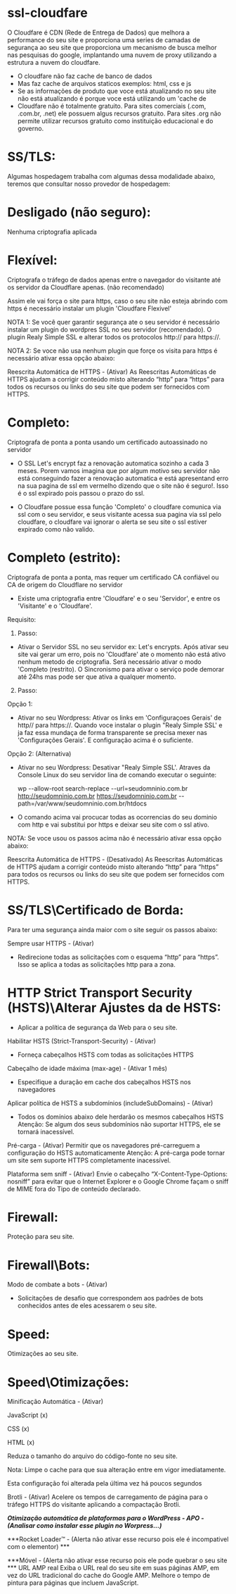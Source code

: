 # ssl-cloudfare

O Cloudfare é CDN (Rede de Entrega de Dados) que melhora a performance do seu site e proporciona uma series de camadas de segurança ao seu site que proporciona um mecanismo de busca melhor nas pesquisas do google, implantando uma nuvem de proxy utilizando a estrutura a nuvem do cloudfare.

- O cloudfare não faz cache de banco de dados
- Mas faz cache de arquivos staticos exemplos: html, css e js
- Se as informações de produto que voce está atualizando no seu site não está atualizando é porque voce está utilizando um 'cache de 
- Cloudfare não é totalmente gratuito. Para sites comerciais (.com, .com.br, .net) ele possuem algus recursos gratuito. Para sites .org não permite utilizar recursos gratuito como instituição educacional e do governo.


# SS/TLS:

Algumas hospedagem trabalha com algumas dessa modalidade abaixo, teremos que consultar nosso provedor de hospedagem:

# Desligado (não seguro): 

Nenhuma criptografia aplicada

# Flexível: 

Criptografa o tráfego de dados apenas entre o navegador do visitante até os servidor da Cloudflare apenas. (não recomendado)

Assim ele vai força o site para https, caso o seu site não esteja abrindo com https é necessário instalar um plugin 'Cloudfare Flexivel'

NOTA 1: Se você quer garantir segurança ate o seu servidor é necessário instalar um plugin do wordpres SSL no seu servidor (recomendado). O plugin Realy Simple  SSL e alterar todos os protocolos http:// para https://.

NOTA 2: Se voce não usa nenhum plugin que forçe os visita para https é necessário ativar essa opção abaixo:

Reescrita Automática de HTTPS - (Ativar)
As Reescritas Automáticas de HTTPS ajudam a corrigir conteúdo misto alterando “http” para “https” para todos os recursos ou links do seu site que podem ser fornecidos com HTTPS.
 
# Completo: 

Criptografa de ponta a ponta usando um certificado autoassinado no servidor

- O SSL Let's encrypt faz a renovação automatica sozinho a cada 3 meses. Porem vamos imagina que por algum motivo seu servidor não está conseguindo fazer a renovação automatica e está apresentand erro na sua pagina de ssl em vermelho dizendo que o site não é seguro!. Isso é o ssl expirado pois passou o prazo do ssl. 

- O Cloudfare possue essa função 'Completo' o cloudfare comunica via ssl com o seu servidor, e seus visitante acessa sua pagina via ssl pelo cloudfare, o cloudfare vai ignorar o alerta se seu site o ssl estiver expirado como não valido.

# Completo (estrito): 

Criptografa de ponta a ponta, mas requer um certificado CA confiável ou CA de origem do Cloudflare no servidor

* Existe uma criptografia entre 'Cloudfare' e o seu 'Servidor', e entre os 'Visitante' e o 'Cloudfare'.

Requisito:

1. Passo:
- Ativar o Servidor SSL no seu servidor ex: Let's encrypts. Após ativar seu site vai gerar um erro, pois no 'Cloudfare' ate o momento não está ativo nenhum metodo de criptografia. Será necessário ativar o modo 'Completo (restrito). O Sincronismo para ativar o serviço pode demorar até 24hs mas pode ser que ativa a qualquer momento.

2. Passo:
  
  Opção 1:

- Ativar no seu Wordpress: Ativar os links em 'Configuraçoes Gerais' de http// para https://. Quando voce instalar o plugin "Realy Simple SSL' e ja faz essa mundaça de forma transparente se precisa mexer nas 'Configurações Gerais'. E configuração acima é o suficiente.

 Opção 2: (Alternativa)
 
 - Ativar no seu Wordpress: Desativar "Realy Simple SSL'. Atraves da Console Linux do seu servidor lina de comando executar o seguinte:
 
   wp --allow-root search-replace --url=seudomninio.com.br http://seudomninio.com.br https://seudomninio.com.br --path=/var/www/seudomninio.com.br/htdocs

* O comando acima vai procucar todas as ocorrencias do seu dominio com http e vai substitui por https e deixar seu site com o ssl ativo.

NOTA: Se voce usou os passos acima não é necessário ativar essa opção abaixo:

Reescrita Automática de HTTPS - (Desativado)
As Reescritas Automáticas de HTTPS ajudam a corrigir conteúdo misto alterando “http” para “https” para todos os recursos ou links do seu site que podem ser fornecidos com HTTPS.

# SS/TLS\Certificado de Borda:

Para ter uma segurança ainda maior com o site seguir os passos abaixo:

Sempre usar HTTPS - (Ativar)

* Redirecione todas as solicitações com o esquema “http” para “https”. Isso se aplica a todas as solicitações http para a zona.

# HTTP Strict Transport Security (HSTS)\Alterar Ajustes da de HSTS:

* Aplicar a política de segurança da Web para o seu site.

Habilitar HSTS (Strict-Transport-Security) - (Ativar)

* Forneça cabeçalhos HSTS com todas as solicitações HTTPS

Cabeçalho de idade máxima (max-age) - (Ativar 1 mês)

* Especifique a duração em cache dos cabeçalhos HSTS nos navegadores

Aplicar política de HSTS a subdomínios (includeSubDomains) - (Ativar)

* Todos os domínios abaixo dele herdarão os mesmos cabeçalhos HSTS
Atenção: Se algum dos seus subdomínios não suportar HTTPS, ele se tornará inacessível.


Pré-carga - (Ativar)
Permitir que os navegadores pré-carreguem a configuração do HSTS automaticamente
Atenção: A pré-carga pode tornar um site sem suporte HTTPS completamente inacessível.

Plataforma sem sniff - (Ativar)
Envie o cabeçalho “X-Content-Type-Options: nosniff” para evitar que o Internet Explorer e o Google Chrome façam o sniff de MIME fora do Tipo de conteúdo declarado.

# Firewall:

Proteção para seu site.

# Firewall\Bots:

Modo de combate a bots - (Ativar)

* Solicitações de desafio que correspondem aos padrões de bots conhecidos antes de eles acessarem o seu site.

# Speed:

Otimizações ao seu site.

# Speed\Otimizações: 

Minificação Automática - (Ativar)


JavaScript (x)

CSS (x)

HTML (x)

Reduza o tamanho do arquivo do código-fonte no seu site.

Nota: Limpe o cache para que sua alteração entre em vigor imediatamente.

Esta configuração foi alterada pela última vez há poucos segundos

Brotli - (Ativar)
Acelere os tempos de carregamento de página para o tráfego HTTPS do visitante aplicando a compactação Brotli.

***Otimização automática de plataformas para o WordPress - APO - (Analisar como instalar esse plugin no Worpress...)***

***Rocket Loader™ - (Alerta não ativar esse recurso pois ele é incompativel com o elementor) ***

***Móvel - (Alerta não ativar esse recurso pois ele pode quebrar o seu site ***
URL AMP real
Exiba o URL real do seu site em suas páginas AMP, em vez do URL tradicional do cache do Google AMP.
Melhore o tempo de pintura para páginas que incluem JavaScript.






















